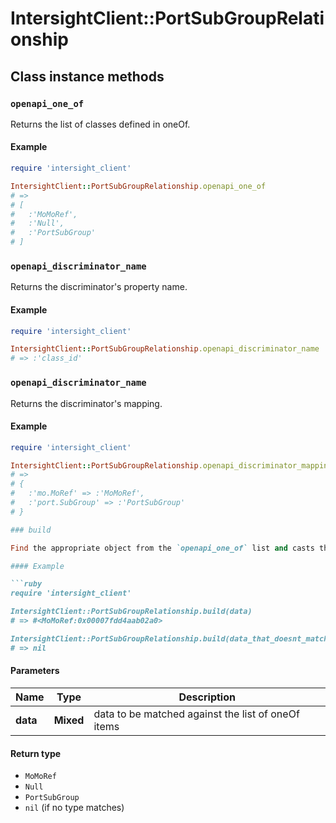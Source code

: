 # IntersightClient::PortSubGroupRelationship

## Class instance methods

### `openapi_one_of`

Returns the list of classes defined in oneOf.

#### Example

```ruby
require 'intersight_client'

IntersightClient::PortSubGroupRelationship.openapi_one_of
# =>
# [
#   :'MoMoRef',
#   :'Null',
#   :'PortSubGroup'
# ]
```

### `openapi_discriminator_name`

Returns the discriminator's property name.

#### Example

```ruby
require 'intersight_client'

IntersightClient::PortSubGroupRelationship.openapi_discriminator_name
# => :'class_id'
```

### `openapi_discriminator_name`

Returns the discriminator's mapping.

#### Example

```ruby
require 'intersight_client'

IntersightClient::PortSubGroupRelationship.openapi_discriminator_mapping
# =>
# {
#   :'mo.MoRef' => :'MoMoRef',
#   :'port.SubGroup' => :'PortSubGroup'
# }

### build

Find the appropriate object from the `openapi_one_of` list and casts the data into it.

#### Example

```ruby
require 'intersight_client'

IntersightClient::PortSubGroupRelationship.build(data)
# => #<MoMoRef:0x00007fdd4aab02a0>

IntersightClient::PortSubGroupRelationship.build(data_that_doesnt_match)
# => nil
```

#### Parameters

| Name | Type | Description |
| ---- | ---- | ----------- |
| **data** | **Mixed** | data to be matched against the list of oneOf items |

#### Return type

- `MoMoRef`
- `Null`
- `PortSubGroup`
- `nil` (if no type matches)

